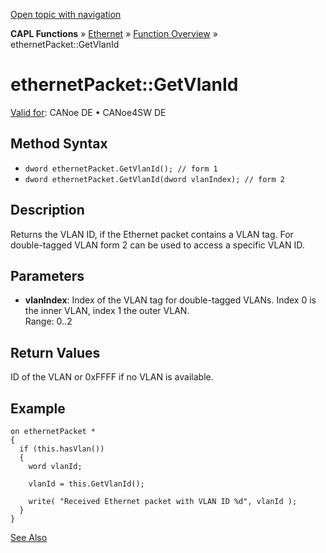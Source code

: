 [Open topic with navigation](../../../../../CANoeDEFamily.htm#Topics/CAPLFunctions/IP/Methods/CAPLfunctionGetVlanId.md)

**CAPL Functions** » [Ethernet](../CAPLEthernetStartPage.md) » [Function Overview](../CAPLfunctionsIPOverview.md) » ethernetPacket::GetVlanId

# ethernetPacket::GetVlanId

[Valid for](../../../Shared/FeatureAvailability.md): CANoe DE • CANoe4SW DE

## Method Syntax

- `dword ethernetPacket.GetVlanId(); // form 1`
- `dword ethernetPacket.GetVlanId(dword vlanIndex); // form 2`

## Description

Returns the VLAN ID, if the Ethernet packet contains a VLAN tag. For double-tagged VLAN form 2 can be used to access a specific VLAN ID.

## Parameters

- **vlanIndex**: Index of the VLAN tag for double-tagged VLANs. Index 0 is the inner VLAN, index 1 the outer VLAN.  
  Range: 0..2

## Return Values

ID of the VLAN or 0xFFFF if no VLAN is available.

## Example

```plaintext
on ethernetPacket *
{
  if (this.hasVlan())
  {
    word vlanId;

    vlanId = this.GetVlanId();

    write( "Received Ethernet packet with VLAN ID %d", vlanId );
  }
}
```

[See Also](javascript:void(0);)